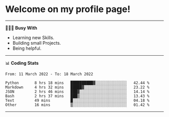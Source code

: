 # Welcome on my profile page!
<!-- print(("dralla"[::-1]+"s").capitalize()) -->

---
👨🏻‍💻 **Busy With**
* Learning new Skills.
* Building small Projects.
* Being helpful.

---
📊 **Coding Stats**
<!--START_SECTION:waka-->

```text
From: 11 March 2022 - To: 18 March 2022

Python       8 hrs 18 mins   ██████████▓░░░░░░░░░░░░░░   42.44 %
Markdown     4 hrs 32 mins   █████▓░░░░░░░░░░░░░░░░░░░   23.22 %
JSON         2 hrs 46 mins   ███▓░░░░░░░░░░░░░░░░░░░░░   14.14 %
Bash         2 hrs 37 mins   ███▒░░░░░░░░░░░░░░░░░░░░░   13.43 %
Text         49 mins         █░░░░░░░░░░░░░░░░░░░░░░░░   04.18 %
Other        16 mins         ▒░░░░░░░░░░░░░░░░░░░░░░░░   01.42 %
```

<!--END_SECTION:waka-->
---
